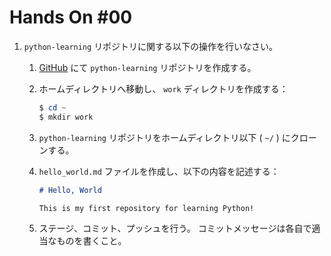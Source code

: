 # Hands On #00

1. `python-learning` リポジトリに関する以下の操作を行いなさい。

    1. [GitHub](https://github.com) にて `python-learning` リポジトリを作成する。

    1. ホームディレクトリへ移動し、 `work` ディレクトリを作成する：

        ```powershell & bash
        $ cd ~
        $ mkdir work
        ```

    1. `python-learning` リポジトリをホームディレクトリ以下 ( `~/` ) にクローンする。

    1. `hello_world.md` ファイルを作成し、以下の内容を記述する：

        ```markdown
        # Hello, World

        This is my first repository for learning Python!
        ```

    1. ステージ、コミット、プッシュを行う。
    コミットメッセージは各自で適当なものを書くこと。
